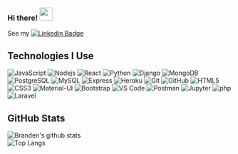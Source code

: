 ### Hi there! <img src="https://github.com/TheDudeThatCode/TheDudeThatCode/blob/master/Assets/Hi.gif" width="29px"> 
See my [![Linkedin Badge](https://img.shields.io/badge/-LinkedIn-blue?style=flat-square&logo=Linkedin&logoColor=white&link=https://https://www.linkedin.com/in/bgoldenberg161/)](https://www.linkedin.com/in/bgoldenberg161/)

## Technologies I Use

![JavaScript](https://img.shields.io/badge/-JavaScript-black?style=flat-square&logo=javascript)
![Nodejs](https://img.shields.io/badge/-Nodejs-black?style=flat-square&logo=Node.js)
![React](https://img.shields.io/badge/-React-black?style=flat-square&logo=react)
![Python](https://img.shields.io/badge/-Python-black?style=flat-square&logo=Python)
![Django](https://img.shields.io/badge/-Django-darkgreen?style=flat-square&logo=django)
![MongoDB](https://img.shields.io/badge/-MongoDB-black?style=flat-square&logo=mongodb)
![PostgreSQL](https://img.shields.io/badge/-PostgreSQL-336791?style=flat-square&logo=postgresql)
![MySQL](https://img.shields.io/badge/-MySQL-black?style=flat-square&logo=mysql)
![Express](https://img.shields.io/badge/-Express-black?style=flat-square&logo=express)
![Heroku](https://img.shields.io/badge/-Heroku-430098?style=flat-square&logo=heroku)
![Git](https://img.shields.io/badge/-Git-black?style=flat-square&logo=git)
![GitHub](https://img.shields.io/badge/-GitHub-181717?style=flat-square&logo=github)
![HTML5](https://img.shields.io/badge/-HTML5-E34F26?style=flat-square&logo=html5&logoColor=white)
![CSS3](https://img.shields.io/badge/-CSS3-1572B6?style=flat-square&logo=css3)
![Material-UI](https://img.shields.io/badge/-Material_UI-0081CB?style=flat-square&logo=material-ui)
![Bootstrap](https://img.shields.io/badge/-Bootstrap-563D7C?style=flat-square&logo=bootstrap)
![VS Code](https://img.shields.io/badge/-VSCode-%23007ACC?style=flat-square&logo=visual-studio-code)
![Postman](https://img.shields.io/badge/-Postman-FF6C37?style=flat-square&logo=postman&logoColor=FFFFFF)
![Jupyter](https://img.shields.io/badge/-Jupyter-black?style=flat-square&logo=jupyter)
![php](https://img.shields.io/badge/-php-black?style=flat-square&logo=php)
![Laravel](https://img.shields.io/badge/-Laravel-black?style=flat-square&logo=laravel)

## GitHub Stats

![Branden's github stats](https://github-readme-stats.vercel.app/api?username=BGoldenberg161&theme=graywhite&show_icons=true&hide=issues&hide_border=true&count_private=true)  
![Top Langs](https://github-readme-stats.vercel.app/api/top-langs/?username=BGoldenberg161&layout=compact&theme=graywhite&hide_border=true)


<!--
**BGoldenberg161/BGoldenberg161** is a ✨ _special_ ✨ repository because its `README.md` (this file) appears on your GitHub profile.

Here are some ideas to get you started:

- 🔭 I’m currently working on ...
- 🌱 I’m currently learning ...
- 👯 I’m looking to collaborate on ...
- 🤔 I’m looking for help with ...
- 💬 Ask me about ...
- 📫 How to reach me: ...
- 😄 Pronouns: ...
- ⚡ Fun fact: ...
-->
